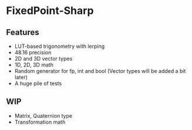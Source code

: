 # FixedPoint-Sharp

## Features
- LUT-based trigonometry with lerping
- 48.16 precision
- 2D and 3D vector types
- 1D, 2D, 3D math
- Random generator for fp, int and bool (Vector types will be added a bit later)
- A huge pile of tests

## WIP
- Matrix, Quaternion type
- Transformation math
